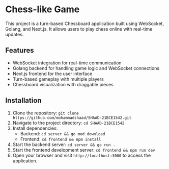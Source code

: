 # Chess-like Game

This project is a turn-based Chessboard application built using WebSocket, Golang, and Next.js. It allows users to play chess online with real-time updates.

## Features

- WebSocket integration for real-time communication
- Golang backend for handling game logic and WebSocket connections
- Next.js frontend for the user interface
- Turn-based gameplay with multiple players
- Chessboard visualization with draggable pieces

## Installation

1. Clone the repository: `git clone https://github.com/mohammadshaad/SHAAD-21BCE1542.git`
2. Navigate to the project directory: `cd SHAAD-21BCE1542`
3. Install dependencies:
    - Backend: `cd server && go mod download`
    - Frontend: `cd frontend && npm install`
4. Start the backend server: `cd server && go run .`
5. Start the frontend development server: `cd frontend && npm run dev`
6. Open your browser and visit `http://localhost:3000` to access the application.
